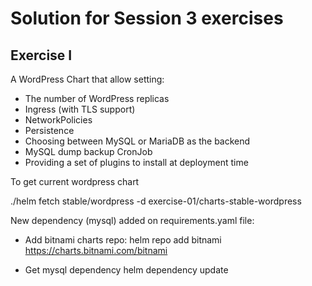# Solution for Session 3 exercises

## Exercise I

A WordPress Chart that allow setting:
- The number of WordPress replicas
- Ingress (with TLS support)
- NetworkPolicies
- Persistence
- Choosing between MySQL or MariaDB as the backend
- MySQL dump backup CronJob
- Providing a set of plugins to install at deployment time


To get current wordpress chart

./helm fetch stable/wordpress -d exercise-01/charts-stable-wordpress

New dependency (mysql) added on requirements.yaml file:

- Add bitnami charts repo:
helm repo add bitnami https://charts.bitnami.com/bitnami

- Get mysql dependency
helm dependency update


